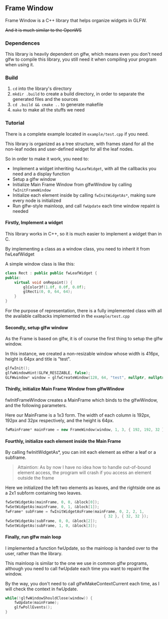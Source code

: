 ## Frame Window

Frame Window is a C++ library that helps organize widgets in GLFW.

~~And it is much similar to the OpenWS~~


### Dependences

This library is heavily dependent on glfw, which means even you don't need
 glfw to compile this library, you still need it when compiling your program
 when using it.

### Build

1. `cd` into the library's directory
2. `mkdir .build` to create a build directory, in order to separate
 the generated files and the sources
3. `cd .build && cmake ..` to generate makefile
4. `make` to make all the stuffs we need


### Tutorial

There is a complete example located in `example/test.cpp` if you need.

This library is organized as a tree structure, with frames stand for
 all the non-leaf nodes and user-defined widget for all the leaf nodes.

So in order to make it work, you need to:
- Implement a widget inheriting `fwLeafWidget`, with all the callbacks you need
    and a display function
- Setup a glfw window
- Initialize Main Frame Window from glfwWindow by calling `fwInitFrameWindow`
- Initialize each element inside by calling `fwInitWidgetAs*`, making sure
    every node is initialized
- Run glfw-style mainloop, and call `fwUpdate` each time window repaint is
    needed

#### Firstly, Implement a widget

This library works in C++, so it is much easier to implement a widget than in C.

By implementing a class as a window class, you need to inherit it from fwLeafWidget

A simple window class is like this:

```cpp
class Rect : public public fwLeafWidget {
public:
    virtual void onRepaint() {
        glColor3f(1.0f, 0.0f, 0.0f);
        glRecti(0, 0, 64, 64);
    }
}
```

For the purpose of representation, there is a fully implemented class with all
 the available callbacks implemented in the `example/test.cpp`

#### Secondly, setup glfw window

As the Frame is based on glfw, it is of course the first thing to setup the
 glfw window.

In this instance, we created a non-resizable window whose width is 416px,
 height is 64px and title is "test".

```cpp
glfwInit();
glfwWindowHint(GLFW_RESIZABLE, false);
GLFWwindow* window = glfwCreateWindow(128, 64, "test", nullptr, nullptr);
```

#### Thirdly, initialize Main Frame Window from glfwWindow

fwInitFrameWindow creates a MainFrame which binds to the glfwWindow, and
 the following parameters.

Here our MainFrame is a 1x3 form. The width of each column is 192px, 192px
 and 32px respectively, and the height is 64px. 

```cpp
fwMainFrame* mainFrame = new FrameWindow(window, 1, 3, { 192, 192, 32 }, { 64 });
```

#### Fourthly, initialize each element inside the Main Frame

By calling fwInitWidgetAs*, you can init each element as either a leaf
 or a subframe.

> Attaintion: As by now I have no idea how to handle out-of-bound element
 access, the program will crash if you access an element outside the frame

Here we initialized the left two elements as leaves, and the rightside one as
 a 2x1 subform containing two leaves.

```cpp
fwSetWidgetAs(mainFrame, 0, 0, &block[0]);
fwSetWidgetAs(mainFrame, 0, 1, &block[1]);
fwFrame* subFrame = fwInitWidgetAsFrame(mainFrame, 0, 2, 2, 1,
                                            { 32 }, { 32, 32 });
fwSetWidgetAs(subFrame, 0, 0, &block[2]);
fwSetWidgetAs(subFrame, 1, 0, &block[3]);
 ```

#### Finally, run glfw main loop

I implemented a function fwUpdate, so the mainloop is handed over to the user,
rather than the library.

This mainloop is similar to the one we use in common glfw programs, although
 you need to call fwUpdate each time you want to repaint the window.

By the way, you don't need to call glfwMakeContextCurrent each time, as I
 will check the context in fwUpdate.

```cpp
while(!glfwWindowShouldClose(window)) {
    fwUpdate(mainFrame);
    glfwPollEvents();
}
```
